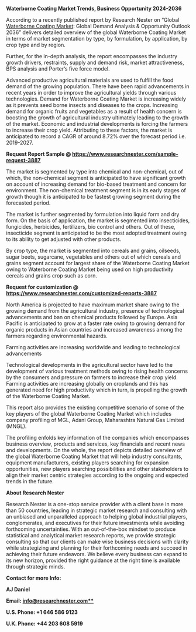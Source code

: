 ﻿<a name="_hlk167967112"></a>**Waterborne Coating Market Trends, Business Opportunity 2024-2036**

According to a recently published report by Research Nester on “Global [Waterborne Coating Market](https://www.researchnester.com/reports/waterborne-coating-market/3887): Global Demand Analysis & Opportunity Outlook 2036” delivers detailed overview of the global Waterborne Coating Market in terms of market segmentation by type, by formulation, by application, by crop type and by region.

Further, for the in-depth analysis, the report encompasses the industry growth drivers, restraints, supply and demand risk, market attractiveness, BPS analysis and Porter’s five force model.

Advanced productive agricultural materials are used to fulfill the food demand of the growing population. There have been rapid advancements in recent years in order to improve the agricultural yields through various technologies. Demand for Waterborne Coating Market is increasing widely as it prevents seed borne insects and diseases to the crops. Increasing demand for organic fruits and vegetables as a result of health concern is boosting the growth of agricultural industry ultimately leading to the growth of the market. Economic and industrial developments is forcing the farmers to increase their crop yield. Attributing to these factors, the market is anticipated to record a CAGR of around 8.72% over the forecast period i.e. 2019-2027.

**Request Report Sample @ <https://www.researchnester.com/sample-request-3887>**

The market is segmented by type into chemical and non-chemical, out of which, the non-chemical segment is anticipated to have significant growth on account of increasing demand for bio-based treatment and concern for environment. The non-chemical treatment segment is in its early stages of growth though it is anticipated to be fastest growing segment during the forecasted period.

The market is further segmented by formulation into liquid form and dry form. On the basis of application, the market is segmented into insecticides, fungicides, herbicides, fertilizers, bio control and others. Out of these, insecticide segment is anticipated to be the most adopted treatment owing to its ability to get adjusted with other products.

By crop type, the market is segmented into cereals and grains, oilseeds, sugar beets, sugarcane, vegetables and others out of which cereals and grains segment account for largest share of the Waterborne Coating Market owing to Waterborne Coating Market being used on high productivity cereals and grains crop such as corn.

**Request for customization @ <https://www.researchnester.com/customized-reports-3887>**

North America is projected to have maximum market share owing to the growing demand from the agricultural industry, presence of technological advancements and ban on chemical products followed by Europe. Asia Pacific is anticipated to grow at a faster rate owing to growing demand for organic products in Asian countries and increased awareness among the farmers regarding environmental hazards.

Farming activities are increasing worldwide and leading to technological advancements

Technological developments in the agricultural sector have led to the development of various treatment methods owing to rising health concerns by the consumers and pressure on farmers to increase their crop yield. Farming activities are increasing globally on croplands and this has generated need for high productivity which in turn, is propelling the growth of the Waterborne Coating Market.

This report also provides the existing competitive scenario of some of the key players of the global Waterborne Coating Market which includes company profiling of MGL, Adani Group, Maharashtra Natural Gas Limited (MNGL).

The profiling enfolds key information of the companies which encompasses business overview, products and services, key financials and recent news and developments. On the whole, the report depicts detailed overview of the global Waterborne Coating Market that will help industry consultants, equipment manufacturers, existing players searching for expansion opportunities, new players searching possibilities and other stakeholders to align their market centric strategies according to the ongoing and expected trends in the future.

**About Research Nester**

Research Nester is a one-stop service provider with a client base in more than 50 countries, leading in strategic market research and consulting with an unbiased and unparalleled approach to helping global industrial players, conglomerates, and executives for their future investments while avoiding forthcoming uncertainties. With an out-of-the-box mindset to produce statistical and analytical market research reports, we provide strategic consulting so that our clients can make wise business decisions with clarity while strategizing and planning for their forthcoming needs and succeed in achieving their future endeavors. We believe every business can expand to its new horizon, provided the right guidance at the right time is available through strategic minds.

**Contact for more Info:**

**AJ Daniel**

**Email: [info@researchnester.com**](mailto:info@researchnester.com)**

**U.S. Phone: +1 646 586 9123**

**U.K. Phone: +44 203 608 5919**


